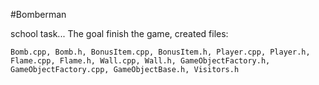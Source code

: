 #Bomberman

school task... The goal finish the game, created files:
```
Bomb.cpp, Bomb.h, BonusItem.cpp, BonusItem.h, Player.cpp, Player.h, Flame.cpp, Flame.h, Wall.cpp, Wall.h, GameObjectFactory.h, GameObjectFactory.cpp, GameObjectBase.h, Visitors.h
```
